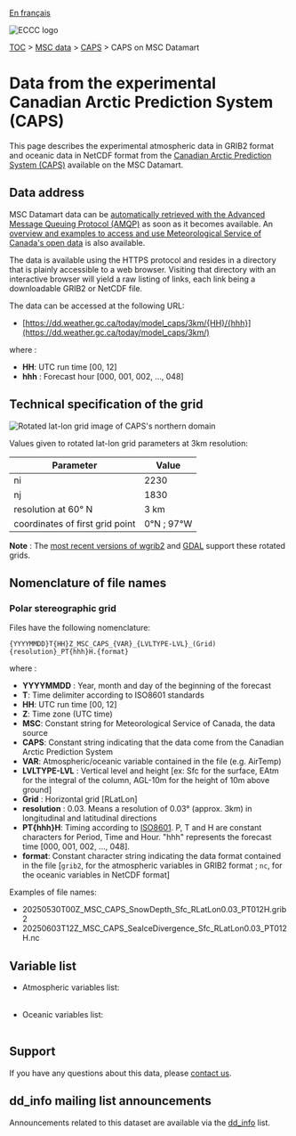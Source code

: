 [En français](readme_caps-datamart_fr.md)

![ECCC logo](../../img_eccc-logo.png)

[TOC](../../readme_en.md) > [MSC data](../readme_en.md) > [CAPS](readme_caps_en.md) > CAPS on MSC Datamart

# Data from the experimental Canadian Arctic Prediction System (CAPS)

This page describes the experimental atmospheric data in GRIB2 format and oceanic data in NetCDF format from the [Canadian Arctic Prediction System (CAPS)](./readme_caps_fr.md) available on the MSC Datamart.

## Data address 

MSC Datamart data can be [automatically retrieved with the Advanced Message Queuing Protocol (AMQP)](../../msc-datamart/amqp_en.md) as soon as it becomes available. An [overview and examples to access and use Meteorological Service of Canada's open data](../../usage/readme_en.md) is also available.

The data is available using the HTTPS protocol and resides in a directory that is plainly accessible to a web browser. Visiting that directory with an interactive browser will yield a raw listing of links, each link being a downloadable GRIB2 or NetCDF file.

The data can be accessed at the following URL:

* [https://dd.weather.gc.ca/today/model_caps/3km/{HH}/{hhh}](https://dd.weather.gc.ca/today/model_caps/3km/) 

where :

* __HH__: UTC run time [00, 12] 
* __hhh__ : Forecast hour [000, 001, 002, ..., 048]

## Technical specification of the grid

![Rotated lat-lon grid image of CAPS's northern domain](https://collaboration.cmc.ec.gc.ca/cmc/cmos/public_doc/msc-data/nwp_hrdps-north/grilleRLatLon_hrdps-north.png)

Values given to rotated lat-lon grid parameters at 3km resolution:

| Parameter | Value |
| ------ | ------ |
| ni | 2230 |
| nj | 1830 | 
| resolution at 60° N | 3 km |
| coordinates of first grid point | 0°N ; 97°W |

__Note__ : The [most recent versions of wgrib2](https://www.cpc.ncep.noaa.gov/products/wesley/wgrib2/update_2.0.8.html) and [GDAL](https://gdal.org/) support these rotated grids. 

## Nomenclature of file names

### Polar stereographic grid

Files have the following nomenclature:

`{YYYYMMDD}T{HH}Z_MSC_CAPS_{VAR}_{LVLTYPE-LVL}_(Grid){resolution}_PT{hhh}H.{format}`

where :

* __YYYYMMDD__ : Year, month and day of the beginning of the forecast
* __T__: Time delimiter according to ISO8601 standards
* __HH__: UTC run time [00, 12]
* __Z__: Time zone (UTC time)
* __MSC__: Constant string for Meteorological Service of Canada, the data source
* __CAPS__: Constant string indicating that the data come from the Canadian Arctic Prediction System 
* __VAR__: Atmospheric/oceanic variable contained in the file (e.g. AirTemp)
* __LVLTYPE-LVL__ : Vertical level and height [ex: Sfc for the surface, EAtm for the integral of the column, AGL-10m for the height of 10m above ground]
* __Grid__ : Horizontal grid [RLatLon]
* __resolution__ : 0.03. Means a resolution of 0.03° (approx. 3km) in longitudinal and latitudinal directions
* __PT{hhh}H__: Timing according to [ISO8601](https://en.wikipedia.org/wiki/ISO_8601). P, T and H are constant characters for Period, Time and Hour. "hhh" represents the forecast time [000, 001, 002, ..., 048].
* __format__: Constant character string indicating the data format contained in the file [`grib2`, for the atmospheric variables in GRIB2 format ; `nc`, for the oceanic variables in NetCDF format]

Examples of file names:

* 20250530T00Z_MSC_CAPS_SnowDepth_Sfc_RLatLon0.03_PT012H.grib2
* 20250603T12Z_MSC_CAPS_SeaIceDivergence_Sfc_RLatLon0.03_PT012H.nc

## Variable list

* Atmospheric variables list:

<table id="csv-table" class="display"></table>

<link href="https://cdn.jsdelivr.net/npm/simple-datatables@latest/dist/style.css" rel="stylesheet" type="text/css">
<script src="https://cdn.jsdelivr.net/npm/simple-datatables@latest"></script>
<script src="../../../js/variables_datatable.js" type="text/javascript"></script>
<script>
  loadTable("csv-table", "../../../assets/csv/HRDPS-North_Variables-List_en.csv");
</script>

* Oceanic variables list:

<table id="csv-table-netcdf" class="display"></table>

<link href="https://cdn.jsdelivr.net/npm/simple-datatables@latest/dist/style.css" rel="stylesheet" type="text/css">
<script src="https://cdn.jsdelivr.net/npm/simple-datatables@latest"></script>
<script src="../../../js/variables_datatable.js" type="text/javascript"></script>
<script>
  loadTable("csv-table-netcdf", "../../../assets/csv/RIOPS_Variables-List_fr.csv");
</script>

## Support

If you have any questions about this data, please [contact us](https://meteo.gc.ca/mainmenu/contact_us_f.html).

## dd_info mailing list announcements 

Announcements related to this dataset are available via the [dd_info](https://comm.collab.science.gc.ca/mailman3/postorius/lists/dd_info/) list.

